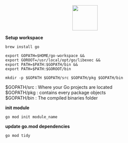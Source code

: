 <div align="center">
	<img src="https://raw.githubusercontent.com/gilbarbara/logos/master/logos/go.svg" width="80"/>
</div>


**Setup workspace**


```
brew install go
```


```
export GOPATH=$HOME/go-workspace &&
export GOROOT=/usr/local/opt/go/libexec &&
export PATH=$PATH:$GOPATH/bin &&
export PATH=$PATH:$GOROOT/bin
```


```
mkdir -p $GOPATH $GOPATH/src $GOPATH/pkg $GOPATH/bin
```

$GOPATH/src : Where your Go projects are located  
$GOPATH/pkg : contains every package objects  
$GOPATH/bin : The compiled binaries folder



**init module**
````
go mod init module_name
````

**update go.mod dependencies**
````
go mod tidy
````
